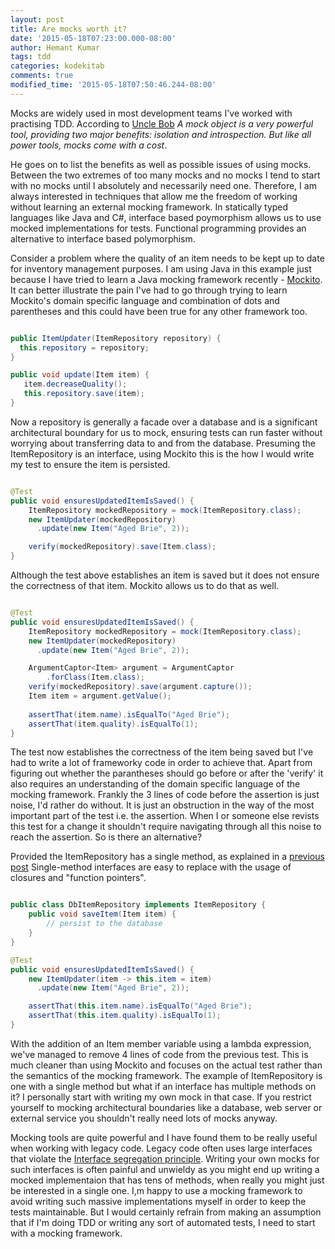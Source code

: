 ```yaml
---
layout: post
title: Are mocks worth it?
date: '2015-05-18T07:23:00.000-08:00'
author: Hemant Kumar
tags: tdd
categories: kodekitab
comments: true
modified_time: '2015-05-18T07:50:46.244-08:00'
---
```


Mocks are widely used in most development teams I've worked with practising TDD. According to [Uncle Bob](http://blog.8thlight.com/uncle-bob/2014/05/10/WhenToMock.html) *A mock object is a very powerful tool, providing two major benefits: isolation and introspection. But like all power tools, mocks come with a cost*.

He goes on to list the benefits as well as possible issues of using mocks. Between the two extremes of too many mocks and no mocks I tend to start with no mocks until I absolutely and necessarily need one. Therefore, I am always interested in techniques that allow me the freedom of working without learning an external mocking framework. In statically typed languages like Java and C#, interface based poymorphism allows us to use mocked implementations for tests. Functional programming provides an alternative to interface based polymorphism.

Consider a problem where the quality of an item needs to be kept up to date for inventory management purposes. I am using Java in this example just because I have tried to learn a Java mocking framework recently - [Mockito](http://mockito.org/). It can better illustrate the pain I've had to go through trying to learn Mockito's domain specific language and combination of dots and parentheses and this could have been true for any other framework too.

```java

public ItemUpdater(ItemRepository repository) {
  this.repository = repository;
}

public void update(Item item) {
   item.decreaseQuality();
   this.repository.save(item);
}
```

Now a repository is generally a facade over a database and is a significant architectural boundary for us to mock, ensuring tests can run faster without worrying about transferring data to and from the database. Presuming the ItemRepository is an interface, using Mockito this is the how I would write my test to ensure the item is persisted.

```java

@Test
public void ensuresUpdatedItemIsSaved() {
	ItemRepository mockedRepository = mock(ItemRepository.class);
	new ItemUpdater(mockedRepository)
	  .update(new Item("Aged Brie", 2));

	verify(mockedRepository).save(Item.class);
}
```

Although the test above establishes an item is saved but it does not ensure the correctness of that item. Mockito allows us to do that as well.

```java

@Test
public void ensuresUpdatedItemIsSaved() {
	ItemRepository mockedRepository = mock(ItemRepository.class);
	new ItemUpdater(mockedRepository)
	  .update(new Item("Aged Brie", 2));

	ArgumentCaptor<Item> argument = ArgumentCaptor
		.forClass(Item.class);
	verify(mockedRepository).save(argument.capture());
	Item item = argument.getValue();
	
	assertThat(item.name).isEqualTo("Aged Brie");
	assertThat(item.quality).isEqualTo(1);
}
```

The test now establishes the correctness of the item being saved but I've had to write a lot of frameworky code in order to achieve that. Apart from figuring out whether the parantheses should go before or after the 'verify' it also requires an understanding of the domain specific language of the mocking framework. Frankly the 3 lines of code before the assertion is just noise, I'd rather do without. It is just an obstruction in the way of the most important part of the test i.e. the assertion. When I or someone else revists this test for a change it shouldn't require navigating through all this noise to reach the assertion. So is there an alternative?

Provided the ItemRepository has a single method, as explained in a [previous post](http://hemantkumar.net/kodekitab/2015/01/04/from-object-to-function-composition.html) Single-method interfaces are easy to replace with the usage of closures and "function pointers". 

```java

public class DbItemRepository implements ItemRepository {
	public void saveItem(Item item) {
		// persist to the database
	}
}

@Test
public void ensuresUpdatedItemIsSaved() {
	new ItemUpdater(item -> this.item = item)
	  .update(new Item("Aged Brie", 2));

	assertThat(this.item.name).isEqualTo("Aged Brie");
	assertThat(this.item.quality).isEqualTo(1);
}
```

With the addition of an Item member variable using a lambda expression, we've managed to remove 4 lines of code from the previous test. This is much cleaner than using Mockito and focuses on the actual test rather than the semantics of the mocking framework. The example of ItemRepository is one with a single method but what if an interface has multiple methods on it? I personally start with writing my own mock in that case. If you restrict yourself to mocking architectural boundaries like a database, web server or external service you shouldn't really need lots of mocks anyway. 

Mocking tools are quite powerful and I have found them to be really useful when working with legacy code. Legacy code often uses large interfaces that violate the [Interface segregation principle](http://en.wikipedia.org/wiki/Interface_segregation_principle). Writing your own mocks for such interfaces is often painful and unwieldy as you might end up writing a mocked implementaion that has tens of methods, when really you might just be interested in a single one. I,m happy to use a mocking framework to avoid writing such massive implementations myself in order to keep the tests maintainable. But I would certainly refrain from making an assumption that if I'm doing TDD or writing any sort of automated tests, I need to start with a mocking framework.
